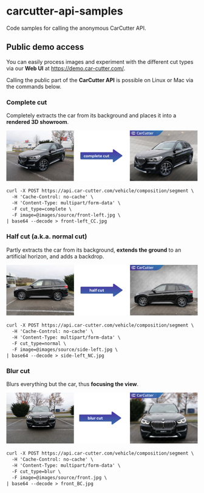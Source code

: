 # carcutter-api-samples
Code samples for calling the anonymous CarCutter API.

## Public demo access

You can easily process images and experiment with the different cut types via our **Web UI** at https://demo.car-cutter.com/.

Calling the public part of the **CarCutter API** is possible on Linux or Mac via the commands below.

### Complete cut

Completely extracts the car from its background and places it into a **rendered 3D showroom**.

![complete cut](images/illustration/complete-cut.png)

```
curl -X POST https://api.car-cutter.com/vehicle/composition/segment \
  -H 'Cache-Control: no-cache' \
  -H 'Content-Type: multipart/form-data' \
  -F cut_type=complete \
  -F image=@images/source/front-left.jpg \
| base64 --decode > front-left_CC.jpg
```

### Half cut (a.k.a. normal cut)

Partly extracts the car from its background, **extends the ground** to an artificial horizon, and adds a backdrop.

![half cut](images/illustration/half-cut.png)

```
curl -X POST https://api.car-cutter.com/vehicle/composition/segment \
  -H 'Cache-Control: no-cache' \
  -H 'Content-Type: multipart/form-data' \
  -F cut_type=normal \
  -F image=@images/source/side-left.jpg \
| base64 --decode > side-left_NC.jpg
```


### Blur cut

Blurs everything but the car, thus **focusing the view**.

![blur cut](images/illustration/blur-cut.png)

```
curl -X POST https://api.car-cutter.com/vehicle/composition/segment \
  -H 'Cache-Control: no-cache' \
  -H 'Content-Type: multipart/form-data' \
  -F cut_type=blur \
  -F image=@images/source/front.jpg \
| base64 --decode > front_BC.jpg
```
